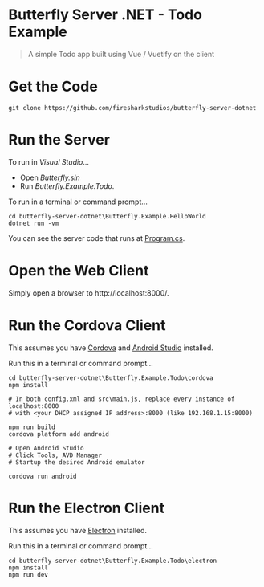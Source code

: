 # Butterfly Server .NET - Todo Example

> A simple Todo app built using Vue / Vuetify on the client

# Get the Code

```
git clone https://github.com/firesharkstudios/butterfly-server-dotnet
```

# Run the Server

To run in *Visual Studio*...
- Open *Butterfly.sln*
- Run *Butterfly.Example.Todo*.

To run in a terminal or command prompt...
```
cd butterfly-server-dotnet\Butterfly.Example.HelloWorld
dotnet run -vm
```

You can see the server code that runs at [Program.cs](https://github.com/firesharkstudios/butterfly-server-dotnet/blob/master/Butterfly.Example.Todo/Program.cs).

# Open the Web Client

Simply open a browser to http://localhost:8000/.

# Run the Cordova Client

This assumes you have [Cordova](https://cordova.apache.org/) and [Android Studio](https://developer.android.com/studio/) installed.

Run this in a terminal or command prompt...

```
cd butterfly-server-dotnet\Butterfly.Example.Todo\cordova
npm install

# In both config.xml and src\main.js, replace every instance of localhost:8000
# with <your DHCP assigned IP address>:8000 (like 192.168.1.15:8000)

npm run build
cordova platform add android

# Open Android Studio
# Click Tools, AVD Manager
# Startup the desired Android emulator

cordova run android
```

# Run the Electron Client

This assumes you have [Electron](https://electronjs.org/) installed.

Run this in a terminal or command prompt...

```
cd butterfly-server-dotnet\Butterfly.Example.Todo\electron
npm install
npm run dev
```
